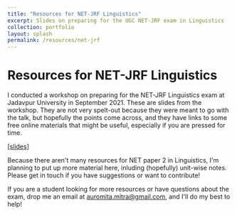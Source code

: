 ```yaml
---
title: "Resources for NET-JRF Linguistics"
excerpt: Slides on preparing for the UGC NET-JRF exam in Linguistics 
collection: portfolio
layout: splash
permalink: /resources/net-jrf
---
```

Resources for NET-JRF Linguistics
==

I conducted a workshop on preparing for the NET-JRF Linguistics exam at Jadavpur University in September 2021. These are slides from the workshop. They are not very spelt-out because they were meant to go with the talk, but hopefully the points come across, and they have links to some free online materials that might be useful, especially if you are pressed for time.

<a href="/files/talk_ju_sept2021.pdf" target="_blank">[slides]</a>


Because there aren't many resources for NET paper 2 in Linguistics, I'm planning to put up more material here, inluding (hopefully) unit-wise notes. Please get in touch if you have suggestions or want to contribute!


If you are a student looking for more resources or have questions about the exam, drop me an email at [auromita.mitra@gmail.com](auromita.mitra@gmail.com), and I'll do my best to help!